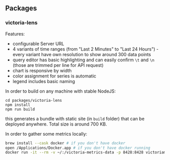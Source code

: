 ## Packages

### victoria-lens

Features:
- configurable Server URL
- 4 variants of time ranges (from "Last 2 Minutes" to "Last 24 Hours") - every variant have own resolution to show around 300 data points
- query editor has basic highlighting and can easily confirm `\t` and `\n` (those are trimmed per line for API request)
- chart is responsive by width
- color assignment for series is automatic
- legend includes basic naming

In order to build on any machine with stable NodeJS:
```
cd packages/victoria-lens
npm install
npm run build
```
this generates a bundle with static site (in `build` folder) that can be deployed anywhere. Total size is around 700 KB.

In order to gather some metrics locally:
```bash
brew install --cask docker # if you don't have docker
open /Applications/Docker.app # if you don't have docker running
docker run -it --rm -v ~/:/victoria-metrics-data -p 8428:8428 victoriametrics/victoria-metrics --selfScrapeInterval=10s # will gather data to the user's folder
```